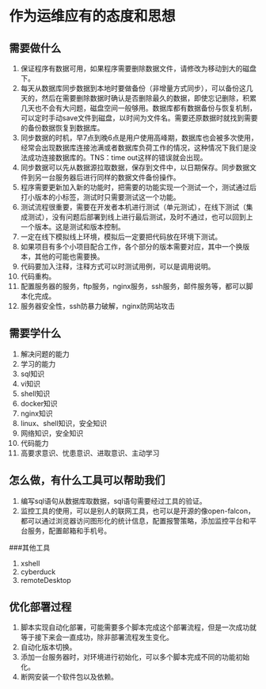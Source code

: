 # 作为运维应有的态度和思想
## 需要做什么
1. 保证程序有数据可用，如果程序需要删除数据文件，请修改为移动到大的磁盘下。
2. 每天从数据库同步数据到本地时要做备份（非增量方式同步），可以备份这几天的，然后在需要删除数据时确认是否删除最久的数据，即使忘记删除，积累几天也不会有大问题，磁盘空间一般够用。数据库都有数据备份与恢复机制，可以定时手动save文件到磁盘，以时间为文件名。需要还原数据时就找到需要的备份数据恢复到数据库。
3. 同步数据的时机，早7点到晚6点是用户使用高峰期，数据库也会被多次使用，经常会出现数据库连接池满或者数据库负荷工作的情况，这种情况下我们是没法成功连接数据库的。TNS：time out这样的错误就会出现。
4. 同步数据可以先从数据源拉取数据，保存到文件中，以日期保存。同步数据文件到另一台服务器后进行同样的数据文件备份操作。
5. 程序需要更新加入新的功能时，把需要的功能实现一个测试一个，测试通过后打小版本的小标签，测试时只需要测试这一个功能。
6. 测试流程很重要，需要在开发者本机进行测试（单元测试），在线下测试（集成测试），没有问题后部署到线上进行最后测试，及时不通过，也可以回到上一个版本。这是测试和版本控制。
7. 一定在线下模拟线上环境，模拟后一定要把代码放在环境下测试。
8. 如果项目有多个小项目配合工作，各个部分的版本需要对应，其中一个换版本，其他的可能也需要换。
9. 代码要加入注释，注释方式可以时测试用例，可以是调用说明。
10. 代码重构。
11. 配置服务器的服务，ftp服务，nginx服务，ssh服务，邮件服务等，都可以脚本化完成。
12. 服务器安全性，ssh防暴力破解，nginx防网站攻击

## 需要学什么
1. 解决问题的能力
2. 学习的能力
3. sql知识
4. vi知识
5. shell知识
6. docker知识
7. nginx知识
8. linux、shell知识，安全知识
9. 网络知识，安全知识
10. 代码能力
11. 高要求意识、忧患意识、进取意识、主动学习

## 怎么做，有什么工具可以帮助我们
1. 编写sql语句从数据库取数据，sql语句需要经过工具的验证。
2. 监控工具的使用，可以是别人的联网工具，也可以是开源的像open-falcon，都可以通过浏览器访问图形化的统计信息，配置报警策略，添加监控平台和平台服务，配置邮箱和手机号。

###其他工具
1. xshell
2. cyberduck
3. remoteDesktop

## 优化部署过程
1. 脚本实现自动化部署，可能需要多个脚本完成这个部署流程，但是一次成功就等于接下来会一直成功，除非部署流程发生变化。
2. 自动化版本切换。
3. 添加一台服务器时，对环境进行初始化，可以多个脚本完成不同的功能初始化。
4. 断网安装一个软件包以及依赖。
